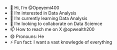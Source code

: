 - 👋 Hi, I’m @Opeyemi400
- 👀 I’m interested in Data Analysis
- 🌱 I’m currently learning Data Analysis
- 💞️ I’m looking to collaborate on Data Sciemce
- 📫 How to reach me on X @opwealth200
- 😄 Pronouns: He
- ⚡ Fun fact: I want a vast knowlegde of everything

<!---
Opeyemi400/Opeyemi400 is a ✨ special ✨ repository because its `README.md` (this file) appears on your GitHub profile.
You can click the Preview link to take a look at your changes.
--->
